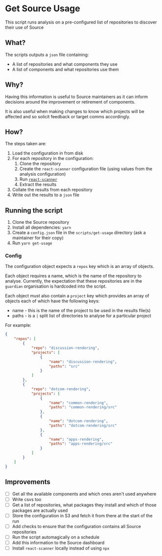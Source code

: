 # Get Source Usage

This script runs analysis on a pre-configured list of repositories to discover their use of Source

## What?

The scripts outputs a `json` file containing:

-   A list of repositories and what components they use
-   A list of components and what repositories use them

## Why?

Having this information is useful to Source maintainers as it can inform decisions around the improvement or retirement of components.

It is also useful when making changes to know which projects will be affected and so solicit feedback or target comms accordingly.

## How?

The steps taken are:

1. Load the configuration in from disk
1. For each repository in the configuration:
    1. Clone the repository
    1. Create the `react-scanner` configuration file (using values from the analysis configuration)
    1. Run [`react-scanner`](https://github.com/moroshko/react-scanner)
    1. Extract the results
1. Collate the results from each repository
1. Write out the results to a `json` file

## Running the script

1. Clone the Source repository
1. Install all dependencies: `yarn`
1. Create a `config.json` file in the `scripts/get-usage` directory (ask a maintainer for their copy)
1. Run `yarn get-usage`

### Config

The configuration object expects a `repos` key which is an array of objects.

Each object requires a name, which is the name of the repository to analyse. Currently, the expectation that these repositories are in the `guardian` organisation is hardcoded into the script.

Each object must also contain a `project` key which provides an array of objects each of which have the following keys:

-   name - this is the name of the project to be used in the results file(s)
-   paths - is a `|` split list of directories to analyse for a particular project

For example:

```json
{
    "repos": [
        {
            "repo": "discussion-rendering",
            "projects": [
                {
                    "name": "discussion-rendering",
                    "paths": "src"
                }
            ]
        },
        {
            "repo": "dotcom-rendering",
            "projects": [
                {
                    "name": "common-rendering",
                    "paths": "common-rendering/src"
                },
                {
                    "name": "dotcom-rendering",
                    "paths": "dotcom-rendering/src"
                },
                {
                    "name": "apps-rendering",
                    "paths": "apps-rendering/src"
                }
            ]
        }
    ]
}
```

## Improvements

-   [ ] Get all the available components and which ones aren't used anywhere
-   [ ] Write csvs too
-   [ ] Get a list of repositories, what packages they install and which of those packages are actually used
-   [ ] Store the configuration in S3 and fetch it from there at the start of the run
-   [ ] Add checks to ensure that the configuration contains all Source repositories
-   [ ] Run the script automagically on a schedule
-   [ ] Add this information to the Source dashboard
-   [ ] Install `react-scanner` locally instead of using `npx`
